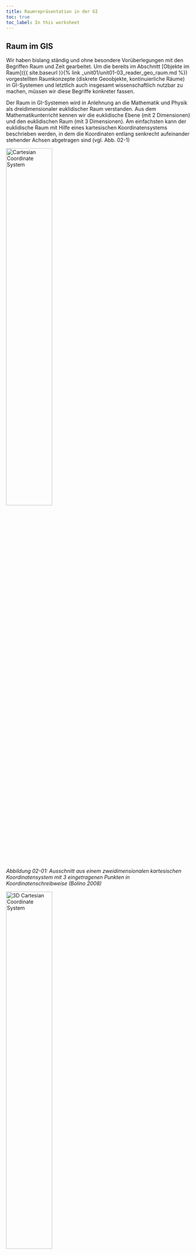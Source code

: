 ```yaml
---
title: Raumrepräsentation in der GI
toc: true
toc_label: In this worksheet
---
```

## Raum im GIS

Wir haben bislang ständig und ohne besondere Vorüberlegungen mit den Begriffen Raum und Zeit gearbeitet. Um die bereits im Abschnitt [Objekte im Raum]({{ site.baseurl }}{% link _unit01/unit01-03_reader_geo_raum.md %}) vorgestellten Raumkonzepte (diskrete Geoobjekte, kontinuierliche Räume) in GI-Systemen und letztlich auch insgesamt wissenschaftlich nutzbar zu machen, müssen wir diese Begriffe konkreter fassen.

Der Raum in GI-Systemen wird in Anlehnung an die Mathematik und Physik als dreidimensionaler euklidischer Raum verstanden. Aus dem Mathematikunterricht kennen wir die euklidische Ebene (mit 2 Dimensionen) und den euklidischen Raum (mit 3 Dimensionen). Am einfachsten kann der euklidische Raum mit Hilfe eines kartesischen Koordinatensystems beschrieben werden, in dem die Koordinaten entlang senkrecht aufeinander stehender Achsen abgetragen sind (vgl. Abb. 02-1)

<html><a
href="http://upload.wikimedia.org/wikipedia/commons/thumb/0/0e/Cartesian-coordinate-system.svg/354px-Cartesian-coordinate-system.svg.png" title="Cartesian Coordinate System"> <img src="http://upload.wikimedia.org/wikipedia/commons/thumb/0/0e/Cartesian-coordinate-system.svg/354px-Cartesian-coordinate-system.svg.png" width="50%"  alt="Cartesian Coordinate System"></a> </html>

*Abbildung 02-01: Ausschnitt aus einem zweidimensionalen kartesischen Koordinatensystem mit 3 eingetragenen Punkten in Koordinatenschreibweise (Bolino 2008)*

<html><a
href="http://upload.wikimedia.org/wikipedia/commons/thumb/2/2c/3D_coordinate_system.svg/487px-3D_coordinate_system.svg.png" title="3D Cartesian Coordinate System"> <img src="http://upload.wikimedia.org/wikipedia/commons/thumb/2/2c/3D_coordinate_system.svg/487px-3D_coordinate_system.svg.png" width="50%"  alt="3D Cartesian Coordinate System"></a> </html>

*Abbildung 02-2: Allgemeine Abbildung eines dreidimensionales kartesischen Koordinatensystem mit euklidischen Ebenen durch den Ursprungspunkt (Sakurambo 2007)*

## Die Raumrichtungen 

Bislang haben wir von Geoobjekten als definierten Objekten mit eindeutiger Position (Koordinaten) gesprochen. Mit Hilfe der Koordinate (x- und y-Wert) kann im zweidimensionalen Raum die Position eines Punktes eindeutig festgelegt werden. In der Regel spielt auch die Höhe des Punktes, im Sinne von z. B. der Höhe über dem Meeresspiegel oder der Höhe über der Erdoberfläche, eine Rolle. Hierfür muss folglich auch die dritte Raumdimension (z-Wert) berücksichtigt werden (vgl. Abb. 02-2).

Wenn ein Geoobjekt durch einen Punkt repräsentiert wird, dann ist für eine eindeutige Verortung ein Punkt (x, y, z) im dreidimensionalen Raum ausreichend. Oft haben die in Karten oder GI-Systemen repräsentierten Geoobjekte aber auch selbst eine mehrdimensionale Ausbildung. Dabei versteht man unter der Dimension eines Geoobjektes die voneinander unabhängigen Raumrichtungen, die zur Repräsentation des Geoobjekts verwendet werden (vgl. Abb. 02-3). Diese korrespondieren mit den geometrischen Eigenschaften von Punkten, Strecken, Flächen und Körpern in einem kartesischen Koordinatensystem:
* 0D Geoobjekte: Punkte (Orte); keine Länge und Fläche (z.B. Messstation, Bohrpunkt)
* 1D Geoobjekte: Strecken; definiert durch eine Länge aber keine Fläche (Gewässerlängsprofil, vertikales Bodenprofil)
* 2D Geoobjekte: Flächen; definieren einen geschlossenen Linienzug (Sportplatz,  Stadtgebiet, Einzugsgebiet)
* 3D Geoobjekte: Körper; werden z. B. als Volumen-Körper (Solide) oder Grenzflächen-Körper (Polyeder) definiert (Grundwasserkörper, Atmosphäre).

<html>
<a href="https://www.flickr.com/photos/environmentalinformatics-marburg/13970512442" title="Abbildung 02-03: Dimensionalitäten by Environmental Informatics Marburg, on Flickr"><img src="https://farm8.staticflickr.com/7087/13970512442_289d700fb6.jpg" width="125%" alt="Dimensionalitäten"></a>
</html>


*Abbildung 02-03: Dimensionalität von Geoobjekten (verändert nach Bartelme 2005)*

Neben den räumlichen Merkmalen sind Geoobjekte durch weitere Eigenschaften charakterisiert (z. B. kann einem Fluss ein Name zugeordnet sein, einer Stadt die Einwohnerzahl etc.). Diese, nicht die räumliche Geometrie betreffenden Merkmale eines Geoobjektes, werden als Attribute bezeichnet und bilden die thematische Dimension. Die zeitliche Veränderung von Geoobjekten oder Systemen wird in der Regel 4. Dimension genannt.

## Die Lage im Raum

Für die vollständige und korrekte Repräsentation von Geoobjekten benötigen wir neben dem Ort (Geometrie) und der thematischen Dimension auch noch die relative Lage der Objekte zueinander. Die relative Lage von Geoobjekten zueinander wird als Topologie bezeichnet. Sie zu bestimmen erscheint zunächst einfach. Wir können die geometrische Situation nutzen, um Sie zu berechnen. Schwieriger ist es, wenn diese Punkte exakt die gleichen Raumkoordinaten aufweisen und sich nur in der Höhenangabe (Dimensionalität) unterscheiden, wie etwa in einem Gebäudeplan die Ausgänge eines Aufzugs oder wenn es nicht auf die exakte Lage zueinander ankommt, sondern auf Information was ist benachbart. Ein bekanntes Praxisbeispiel für eine topologische Betrachtungsweise ist ein Liniennetzplan der in Abbildung 02-4 die Buslinien und Haltestellen für Marburg dargestellt.

![Full screen version of the map]({{ site.baseurl }}/assets/images/unit02/mr_biko_net.png){:target="_blank"}

*Abbildung 02-04: Tagesliniennetzplan der Stadtwerke Marburg. Nur die wenigsten Menschen würden einen Netzfahrplan nutzen, um etwa eine Stadtbesichtigung zu Fuß zu planen, oder aber die geometrisch exakte Lage der Haltestellen zueinander zu ermitteln (Stadtwerke Marburg 2020)*


## Geometrie, Dimensionen und Topologie

In vielen, ja den meisten Situationen ist die korrekte Verknüpfung von Geometrie, Topologie und Dimension unerlässlich. Verbindet man unterschiedliche Geoobjekte zu komplexen Einheiten, kann es zu Überschneidungen, Lücken oder anderen räumlichen Zuständen der Repräsentation der Wirklichkeit kommen. Bei Karten kennen wir dieses Problem nicht, da die bildhafte Wiedergabe der repräsentierten Welt zwangsweise zweidimensional ist und kartographische Symbolik zur Darstellung dieses Mangels verfügbar ist (z.B. Schraffen für die dritte Dimension der Höhe). Im GIS bilden wir die Welt hingegen multidimensional ab . So können sich zum Beispiel zwei Streckenabschnitte, die durch jeweils zwei Koordinaten bestimmt sind, kreuzen. Sind dies eine Bundesstraße und eine Autobahn, findet diese Kreuzung in der Echtwelt mit Hilfe einer Brücke statt. Im GI-System muss diese Brücke im Sinne einer fehlenden Verbindung zwischen Autobahn und Bundesstraße durch die exakte Geometrie, Topologie und Dimension abgebildet werden. Geschieht dies nicht, verlangt das Navigationsgerät vielleicht die direkte Auffahrt auf die Autobahn, weil es die Brücke für eine Kreuzung hält oder leitet gegen die Fahrtrichtung auf die Autobahn.

Eine geeignete räumliche und zeitliche Beschreibung von Geoobjekten und ihrer Eigenschaften macht es also erforderlich, neben der Geometrie auch die Topologie und Dimension des Objektes bzw. des räumlichen Kontinuums zu kennen und adäquat abzubilden.

## Bearbeiten Sie...
Besuchen Sie die folgenden Webseiten. Analysieren Sie vor dem Hintergrund Ihres neu erworbenen Wissens folgendes:

  * [Tank & Rast](http://maps.rast.de/standorte/rast/fullscreen)
  * [Wetterbote – Lahn](http://wetterbote.de/pegel/lahn.htm)
  * [HLUG Marburg](http://www.hlug.de/?id=7122&station=1004)
  * [Cineplex Marburg](http://www.cineplex.de)

  * Was wird repräsentiert? Geoobjekte oder Raumkontinua?
  * Welche Dimension und Geometrie liegt der Repräsentation ihrer Meinung nach zugrunde?
  *  Versuchen Sie einige weitere alltägliche Beispiele für die Bedeutung von Lage und Dimensionalität zu finden.
  *  Überlegen Sie sich unterschiedliche Konzepte wie die Höhe eines bestimmten Raumausschnitts repräsentiert werden kann

